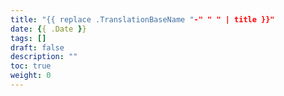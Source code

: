 ```yaml
---
title: "{{ replace .TranslationBaseName "-" " " | title }}"
date: {{ .Date }}
tags: []
draft: false
description: ""
toc: true
weight: 0
---
```


